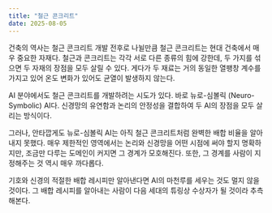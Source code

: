 ```yaml
---
title: "철근 콘크리트"
date: 2025-08-05
---
```


건축의 역사는 철근 콘크리트 개발 전후로 나뉠만큼 철근 콘크리트는 현대
건축에서 매우 중요한 자재다. 철근과 콘크리트는 각각 서로 다른 종류의
힘에 강한데, 두 가지를 섞으면 두 자재의 장점을 모두 살릴 수 있다. 게다가
두 재료는 거의 동일한 열팽창 계수를 가지고 있어 온도 변화가 있어도
균열이 발생하지 않는다.

AI 분야에서도 철근 콘크리트를 개발하려는 시도가 있다. 바로 뉴로-심볼릭
(Neuro-Symbolic) AI다. 신경망의 유연함과 논리의 안정성을 결합하여 두
AI의 장점을 모두 살리는 방식이다.

그러나, 안타깝게도 뉴로-심볼릭 AI는 아직 철근 콘크리트처럼 완벽한 배합
비율을 알아내지 못했다. 매우 제한적인 영역에서는 논리와 신경망을 어떤
시점에 써야 할지 명확하지만, 조금만 다루는 도메인이 커지면 그 경계가
모호해진다. 또한, 그 경계를 사람이 지정해주는 것 역시 매우 까다롭다.

기호와 신경의 적절한 배합 레시피만 알아낸다면 AI의 마천루를 세우는 것도
멀지 않을 것이다. 그 배합 레시피를 알아내는 사람이 다음 세대의 튜링상
수상자가 될 것이라 추측해본다.
